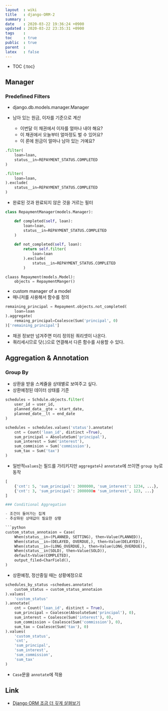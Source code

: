 ```yaml
---
layout  : wiki
title   : django-ORM-2
summary : 
date    : 2020-03-22 19:36:24 +0900
updated : 2020-03-22 23:35:31 +0900
tags    : 
toc     : true
public  : true
parent  : 
latex   : false
---
```

* TOC
{:toc}

## Manager

### Predefined Filters

- django.db.models.manager.Manager

- 남아 있는 원금, 이자를 기준으로 계산
    - 이번달 이 채권에서 이자를 얼마나 내야 해요?
    - 이 채권에서 오늘부터 얼마정도 벌 수 있어요?
    - 이 론에 원금이 얼마나 남아 있는 거예요?

```python
.filter(
    loan=loan,
    status__in=REPAYMENT_STATUS.COMPLETED
)

.filter(
    loan=loan,
).exclude(
    status__in=REPAYMENT_STATUS.COMPLETED    
)
```

- 완료된 것과 완료되지 않은 것을 거르는 필터


```python
class RepaymentManager(models.Manager):

    def completed(self, loan):
        loan=loan,
        status__in=REPAYMENT_STATUS.COMPLETED
    )
    
    def not_completed(self, loan):
        return self.filter(
            loan=loan
        ).exclude(
            status__in=REPAYMENT_STATUS.COMPLETED
        )
```

```python
claass Repayment(models.Model):
    objects = RepaymentManger()
```

- custom manager of a model
- 매니저를 사용해서 함수를 정의

```python
remaining_principal = Repayment.objects.not_completed(
    loan=loan
).aggregate(
    remaing_principal=Coalesce(Sum('principal', 0)
)['remaining_principal']
```

- 채권 정보만 넘겨주면 미리 정의된 쿼리셋이 나온다.
- 쿼리세시므로 닷(.)으로 연결해서 다른 함수를 사용할 수 있다.

## Aggregation & Annotation

### Group By

- 상환을 받을 스케쥴을 상태별로 보여주고 싶다.
- 상환예정된 데이터 상태를 기준

```python
schedules = Schdule.objects.filter(
    user_id = user_id,
    planned_data__gte = start_date,
    planned_date__lt = end_date
)
```

```python
schedules = schedules.values('status').annotate(
    cnt = Count('loan_id', distinct =True),
    sum_principal = AbsoluteSum('principal'),
    sum_interest = Sum('interest'),
    sum_commision = Sum('commission'),
    sum_tax = Sum('tax')
)
```

- 일반적`values`는 필드를 가리키지만 `aggregate`나 `annotate`에 쓰이면 `group by`로 동작


```python
[
    {'cnt': 5, 'sum_principal': 3000000, 'sum_interest': 1234, ...},
    {'cnt': 3, 'sum_principal': 2000000m 'sum_interest', 123, ...}
]

### Conditional Aggregation

- 조건이 들어가는 집계
- 추상화된 상태값이 필요한 상황

```python
custom_status_annotaion = Case(
    When(status__in=(PLANNED, SETTING), then=Value(PLANNED)),
    When(status__in=(DELAYED, OVERDUE,), then=Value(DELAYED)),
    When(status__in=(LONG_OVERDUE,), then=Value(LONG_OVERDUE)),
    When(status__in(SOLD), then=Value(SOLD)),
    default=Value(COMPLETED),
    output_filed=CharField(),
)
```

- 상환예정, 정산중일 때는 상황예정으로

```python
schedules_by_status =schedues.annotate(
    custom_status = custom_status_annotaion
).values(
    'custom_status'
).annotate(
    cnt = Count('loan_id', distinct = True),
    sum_principal = Coalesce(AbsoluteSum('principal'), 0),
    sum_interest = Coalesce(Sum('interest'), 0),
    sum_commission = Coalesce(Sum('commission'), 0),
    sum_tax = Coalesce(Sum('tax'), 0)
).values(
    'custom_status',
    'cnt',
    'sum_principal',
    'sum_interest',
    'sum_commission',
    'sum_tax'
)
```

- `Case`문을 `annotate`에 적용

## Link

- [Django ORM 조금 더 깊게 살펴보기](https://www.slideshare.net/iandmyhand/pycon-kr-2018-effective-tips-for-django-orm-in-practice-110522221)
